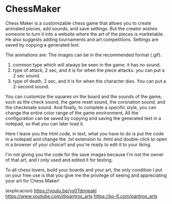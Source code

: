 # ChessMaker
Chess Maker is a customizable chess game that allows you to create animated pieces, add sounds, and save settings. But the creator wishes someone to turn it into a website where the art of the pieces is marketable. He also suggests adding tournaments and art competitions. Settings are saved by copying a generated text. 

The animations are:
The images can be in the recommended format (.gif).

1) common type which will always be seen in the game.
it has no sound.
2) type of attack, 2 sec, and it is for when the piece attacks.
you can put a 2 sec sound.
3) type of death, 2 sec, and it is for when the character dies.
You can put a 2-second sound.

You can customize the squares on the board and the sounds of the game, such as the check sound, the game reset sound, the coronation sound, and the checkmate sound. And finally, to complete a specific style, you can change the entire color range of the game environment. All the configuration can be saved by copying and saving the generated text in a notepad, so that you can later load it.

Here I leave you the html code, in text, what you have to do is put the code in a notepad and change the .txt extension to .html and double-click to open in a browser of your choice!! and you're ready to edit it to your liking.

I'm not giving you the code for the save images because I'm not the owner of that art, and I only used and edited it for testing.

To all chess lovers, build your boards and your art, the only condition I put on your free use is that you give me the privilege of seeing and appreciating your art for Chess Maker!

(explicacion) https://youtu.be/ys0TdnneakI
https://www.youtube.com/@pantrox_arts
https://ko-fi.com/pantrox_arts
